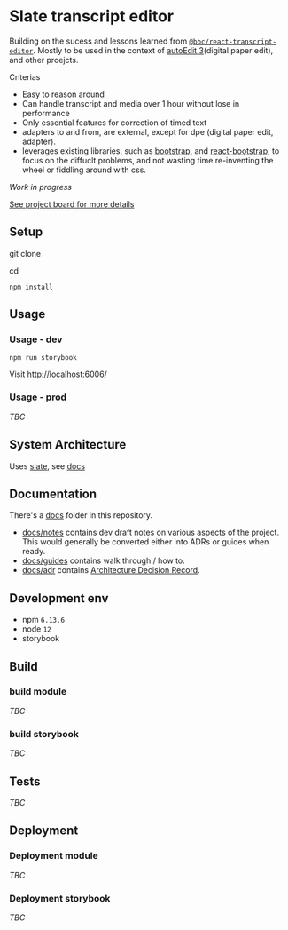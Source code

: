# Slate transcript editor
<!-- _One liner + link to confluence page_
_Screenshot of UI - optional_ -->


Building on the sucess and lessons learned from [`@bbc/react-transcript-editor`](https://github.com/bbc/react-transcript-editor).
Mostly to be used in the context of [autoEdit 3](http://autoedit.io)(digital paper edit), and other proejcts. 

Criterias
- Easy to reason around
- Can handle transcript and media over 1 hour without lose in performance 
- Only essential features for correction of timed text 
- adapters to and from, are external, except for dpe (digital paper edit, adapter).
- leverages existing libraries, such as [bootstrap](https://getbootstrap.com/), and [react-bootstrap](https://react-bootstrap.github.io/), to focus on the diffuclt problems, and not wasting time re-inventing the wheel or fiddling around with css.


_Work in progress_

[See project board for more details](https://github.com/pietrop/slate-transcript-editor/projects/1)

## Setup
<!-- _stack - optional_
_How to build and run the code/app_ -->

git clone

cd 

```
npm install
```

## Usage 

### Usage - dev

```
npm run storybook
```

Visit [http://localhost:6006/](http://localhost:6006/)

### Usage - prod

_TBC_

<!-- ```
npm install @pietrop/slate-transcript-editor
```
See storybook -->
 <!-- TODO: link to storybook here --> 
 <!-- for more details on how to use. -->

## System Architecture
<!-- _High level overview of system architecture_ -->

Uses [slate](https://slatejs.org), see [docs](https://docs.slatejs.org/)

## Documentation

There's a [docs](./docs) folder in this repository.

- [docs/notes](./docs/notes) contains dev draft notes on various aspects of the project. This would generally be converted either into ADRs or guides when ready.
- [docs/guides](./docs/guides) contains walk through / how to.
- [docs/adr](./docs/adr) contains [Architecture Decision Record](https://github.com/joelparkerhenderson/architecture_decision_record).

<!-- > An architectural decision record (ADR) is a document that captures an important architectural decision made along with its context and consequences.

We are using [this template for ADR](https://gist.github.com/iaincollins/92923cc2c309c2751aea6f1b34b31d95) -->

## Development env
 <!-- _How to run the development environment_
_Coding style convention ref optional, eg which linter to use_
_Linting, github pre-push hook - optional_ -->

- npm `6.13.6`
- node `12`
- storybook 

## Build
<!-- _How to run build_ -->
### build module
_TBC_

### build storybook 
_TBC_

## Tests
<!-- _How to carry out tests_ -->
_TBC_
## Deployment
<!-- _How to deploy the code/app into test/staging/production_ -->

### Deployment module

<!-- ```
npm run publish:public
``` -->
_TBC_
### Deployment storybook

<!-- TODO publish storybook to github pages -->
_TBC_